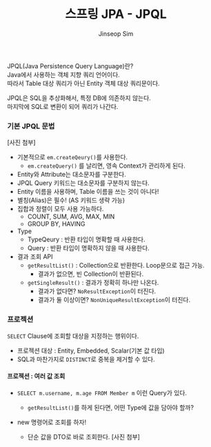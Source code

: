﻿---
layout: post
title: "스프링 JPA - JPQL"
categories: Springboot
tags: [java]
author:
  - Jinseop Sim
toc: true
---
JPQL(Java Persistence Query Language)란?  
Java에서 사용하는 객체 지향 쿼리 언어이다.  
따라서 Table 대상 쿼리가 아닌 Entity 객체 대상 쿼리문이다.  

JPQL은 SQL을 추상화해서, 특정 DB에 의존하지 않는다.  
마지막에 SQL로 변환이 되어 쿼리가 나간다.  

### 기본 JPQL 문법
[사진 첨부]

- 기본적으로 ```em.createQeury()```를 사용한다.
  - ```em.createQuery()``` 를 날리면, 영속 Context가 관리하게 된다.
- Entity와 Attribute는 대소문자를 구분한다.
- JPQL Query 키워드는 대소문자를 구분하지 않는다.
- Entity 이름을 사용하며, Table 이름을 쓰는 것이 아니다!
- 별칭(Alias)은 필수! (AS 키워드 생략 가능)
- 집합과 정렬이 모두 사용 가능하다.
  - COUNT, SUM, AVG, MAX, MIN
  - GROUP BY, HAVING
- Type
  - TypeQeury : 반환 타입이 명확할 때 사용한다.
  - Query : 반환 타입이 명확하지 않을 때 사용한다.
- 결과 조회 API
  - ```getResultList()``` : Collection으로 반환한다. Loop문으로 접근 가능.
    - 결과가 없으면, 빈 Collection이 반환된다.
  - ```getSingleResult()``` : 결과가 정확히 하나만 나온다.
    - 결과가 없다면? ```NoResultException```이 터진다.
    - 결과가 둘 이상이면? ```NonUniqueResultException```이 터진다.

### 프로젝션
```SELECT``` Clause에 조회할 대상을 지정하는 행위이다.  

- 프로젝션 대상 : Entity, Embedded, Scalar(기본 값 타입)
- SQL과 마찬가지로 ```DISTINCT```로 중복을 제거할 수 있다.

#### 프로젝션 : 여러 값 조회
- ```SELECT m.username, m.age FROM Member m``` 이런 Query가 있다.
  - ```getResultList()```를 하게 된다면, 어떤 Type에 값을 담아야 할까?

- new 명령어로 조회를 하자!
  - 단순 값을 DTO로 바로 조회한다.
[사진 첨부]